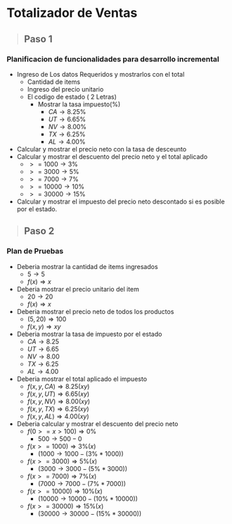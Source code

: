 # Totalizador de Ventas

> ## Paso 1

### Planificacion de funcionalidades para desarrollo incremental

* Ingreso de Los datos Requeridos y mostrarlos con el total
  * Cantidad de items
  * Ingreso del precio unitario
  * El codigo de estado ( 2 Letras)
    * Mostrar la tasa impuesto(%)
      * $CA \longrightarrow 8.25\%$
      * $UT \longrightarrow 6.65\%$
      * $NV \longrightarrow 8.00\%$
      * $TX \longrightarrow 6.25\%$
      * $AL \longrightarrow 4.00\%$
* Calcular y mostrar el precio neto con la tasa de desceunto
* Calcular y mostrar el descuento del precio neto y el total aplicado
  * $>= 1000 \rightarrow 3\%$
  * $>= 3000 \rightarrow 5\%$
  * $>= 7000 \rightarrow 7\%$
  * $>= 10000 \rightarrow 10\%$
  * $>= 30000 \rightarrow 15\%$
* Calcular y mostrar el impuesto del precio neto descontado si es posible por el estado.

> ## Paso 2

### Plan de Pruebas

* Deberia mostrar la cantidad de items ingresados
  * $5 \longrightarrow 5$
  * $f(x) \Longrightarrow x$
* Deberia mostrar el precio unitario del item
  * $20 \longrightarrow 20$
  * $f(x) \Longrightarrow x$
* Deberia mostrar el precio neto de todos los productos
  * $(5,20) \Longrightarrow 100$
  * $f(x,y) \Longrightarrow xy$
* Deberia mostrar la tasa de impuesto por el estado
  * $CA \longrightarrow 8.25$
  * $UT \longrightarrow 6.65$
  * $NV \longrightarrow 8.00$
  * $TX \longrightarrow 6.25$
  * $AL \longrightarrow 4.00$
* Deberia mostrar el total aplicado el impuesto
  * $f(x,y,CA) \Longrightarrow 8.25(xy)$
  * $f(x,y,UT) \Longrightarrow 6.65(xy)$
  * $f(x,y,NV) \Longrightarrow 8.00(xy)$
  * $f(x,y,TX) \Longrightarrow 6.25(xy)$
  * $f(x,y,AL) \Longrightarrow 4.00(xy)$
* Deberia calcular y mostrar el descuento del precio neto
  * $f(0>= x >100) \Longrightarrow  0\%$
    * $500 \longrightarrow  500-0$
  * $f(x>=1000) \Longrightarrow  3\%(x)$
    * $(1000 \longrightarrow 1000 -(3\%*1000))$
  * $f(x>=3000) \Longrightarrow  5\%(x)$
    * $(3000 \longrightarrow 3000 -(5\%*3000))$
  * $f(x>=7000) \Longrightarrow  7\%(x)$
    * $(7000 \longrightarrow 7000 -(7\%*7000))$
  * $f(x>=10000) \Longrightarrow  10\%(x)$
    * $(10000 \longrightarrow 10000 -(10\%*10000))$
  * $f(x>=30000) \Longrightarrow  15\%(x)$
    * $(30000 \longrightarrow 30000 -(15\%*30000))$